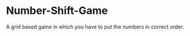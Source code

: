 Number-Shift-Game
=================

A grid based game in which you have to put the numbers in correct order.
